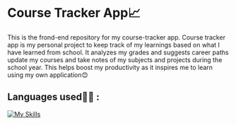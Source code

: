# Course Tracker App📈

This is the frond-end repository for my course-tracker app. Course tracker app is my personal project to keep track of my learnings based on what I have learned from school. It analyzes my grades and suggests career paths update my courses and take notes of my subjects and projects during the school year. This helps boost my productivity as it inspires me to learn using my own application😊

## Languages used🧑‍💻 :

[![My Skills](https://skillicons.dev/icons?i=html,css,js,react,bootstrap,java,mysql,spring)](https://skillicons.dev)

